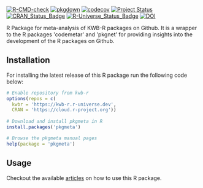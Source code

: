 [![R-CMD-check](https://github.com/KWB-R/pkgmeta/workflows/R-CMD-check/badge.svg)](https://github.com/KWB-R/pkgmeta/actions?query=workflow%3AR-CMD-check)
[![pkgdown](https://github.com/KWB-R/pkgmeta/workflows/pkgdown/badge.svg)](https://github.com/KWB-R/pkgmeta/actions?query=workflow%3Apkgdown)
[![codecov](https://codecov.io/github/KWB-R/pkgmeta/branch/main/graphs/badge.svg)](https://codecov.io/github/KWB-R/pkgmeta)
[![Project Status](https://img.shields.io/badge/lifecycle-experimental-orange.svg)](https://www.tidyverse.org/lifecycle/#experimental)
[![CRAN_Status_Badge](https://www.r-pkg.org/badges/version/pkgmeta)]()
[![R-Universe_Status_Badge](https://kwb-r.r-universe.dev/badges/pkgmeta)](https://kwb-r.r-universe.dev/)
[![DOI](https://zenodo.org/badge/doi/10.5281/zenodo.3604092.svg)](10.5281/zenodo.3604092)

R Package for meta-analysis of KWB-R packages on
Github. It is a wrapper to the R packages 'codemetar' and 'pkgnet' for
providing insights into the development of the R packages on Github.

## Installation

For installing the latest release of this R package run the following code below:

```r
# Enable repository from kwb-r
options(repos = c(
  kwbr = 'https://kwb-r.r-universe.dev',
  CRAN = 'https://cloud.r-project.org'))
  
# Download and install pkgmeta in R
install.packages('pkgmeta')

# Browse the pkgmeta manual pages
help(package = 'pkgmeta')
```

## Usage 

Checkout the available [articles](articles/) on how to use this R package.
